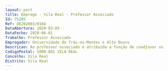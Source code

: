 ```yaml
--- 
layout: post
title: Emprego - Vila Real - Professor Associado
Id: 75285
Ref: OE202003/0166
DataAbertura: 2020-03-05
DataFecho: 2020-06-01
Trabalho: Professor Associado
Empregador: Universidade de Trás-os-Montes e Alto Douro
Descricao: Ao professor associado é atribuída a função de coadjuvar os professores catedráticos, competindo  lhe, além disso, nomeadamente a) Reger disciplinas dos cursos de licenciatura, disciplinas em cursos de pós  graduação, ou dirigir seminários b) Dirigir as respetivas aulas práticas ou teórico práticas, bem como trabalhos de laboratório ou de campo, e, quando as necessidades de serviço o imponham, reger e acompanhar essas atividades c) Orientar e realizar trabalhos de investigação, segundo as linhas gerais previamente estabelecidas ao nível da respetiva disciplina, grupo de disciplinas ou departamento d) Colaborar com os professores catedráticos do seu grupo na coordenação prevista na alínea c) do número anterior.
CodigoPostal: 5000-801 VILA REAL
Concelho: Vila Real
Distrito: Vila Real
--- 
```


